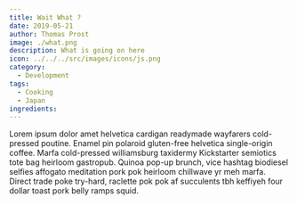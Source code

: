 ```yaml
---
title: Wait What ?
date: 2019-05-21
author: Thomas Prost
image: ./what.png
description: What is going on here
icon: ../../../src/images/icons/js.png
category:
  - Development
tags:
  - Cooking
  - Japan
ingredients:
---
```


Lorem ipsum dolor amet helvetica cardigan readymade wayfarers cold-pressed poutine. Enamel pin polaroid gluten-free helvetica single-origin coffee. Marfa cold-pressed williamsburg taxidermy Kickstarter semiotics tote bag heirloom gastropub. Quinoa pop-up brunch, vice hashtag biodiesel selfies affogato meditation pork pok heirloom chillwave yr meh marfa. Direct trade poke try-hard, raclette pok pok af succulents tbh keffiyeh four dollar toast pork belly ramps squid.
